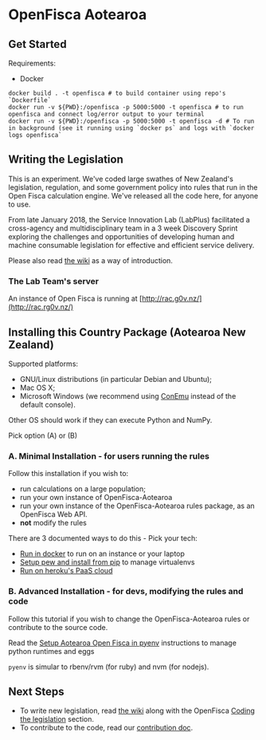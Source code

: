 # OpenFisca Aotearoa


## Get Started 

Requirements:

* Docker

```
docker build . -t openfisca # to build container using repo's `Dockerfile`
docker run -v ${PWD}:/openfisca -p 5000:5000 -t openfisca # to run openfisca and connect log/error output to your terminal
docker run -v ${PWD}:/openfisca -p 5000:5000 -t openfisca -d # To run in background (see it running using `docker ps` and logs with `docker logs openfisca`
```


## Writing the Legislation

This is an experiment. We've coded large swathes of New Zealand's legislation, regulation, and some government policy into rules that run in the Open Fisca calculation engine. We've released all the code here, for anyone to use.

From late January 2018, the Service Innovation Lab (LabPlus) facilitated a cross-agency and multidisciplinary team in a 3 week Discovery Sprint exploring the challenges and opportunities of developing human and machine consumable legislation for effective and efficient service delivery.

Please also read [the wiki](https://github.com/ServiceInnovationLab/openfisca-aotearoa/wiki) as a way of introduction.

### The Lab Team's server

An instance of Open Fisca is running at
[http://rac.g0v.nz/](http://rac.rg0v.nz/)


## Installing this Country Package (Aotearoa New Zealand)

Supported platforms:
- GNU/Linux distributions (in particular Debian and Ubuntu);
- Mac OS X;
- Microsoft Windows (we recommend using [ConEmu](https://conemu.github.io/) instead of the default console).

Other OS should work if they can execute Python and NumPy.

Pick option (A) or (B)


### A. Minimal Installation - for users running the rules

Follow this installation if you wish to:
  - run calculations on a large population;
  - run your own instance of OpenFisca-Aotearoa
  - run your own instance of the OpenFisca-Aotearoa rules package, as an OpenFisca Web API.
  - **not** modify the rules

There are 3 documented ways to do this - Pick your tech:
  * [Run in docker](SETUP-docker.md) to run on an instance or your laptop
  * [Setup pew and install from pip](SETUP-pew.md) to manage virtualenvs
  * [Run on heroku's PaaS cloud](https://heroku.com/deploy)

### B. Advanced Installation - for devs, modifying the rules and code

Follow this tutorial if you wish to change the OpenFisca-Aotearoa rules or contribute to the source code.

Read the [Setup Aotearoa Open Fisca in pyenv](SETUP-pyenv.md) instructions to manage python runtimes and eggs

`pyenv` is simular to rbenv/rvm (for ruby) and nvm (for nodejs).

## Next Steps

- To write new legislation, read [the wiki](https://github.com/ServiceInnovationLab/openfisca-aotearoa/wiki) along with the OpenFisca [Coding the legislation](https://openfisca.org/doc/coding-the-legislation/index.html) section.
- To contribute to the code, read our [contribution doc](https://github.com/ServiceInnovationLab/openfisca-aotearoa/blob/master/CONTRIBUTING.md).
